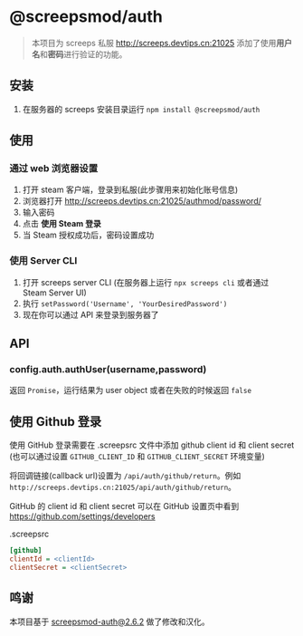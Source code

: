 # @screepsmod/auth

> 本项目为 screeps 私服 <http://screeps.devtips.cn:21025> 添加了使用**用户名**和**密码**进行验证的功能。

## 安装 

1. 在服务器的 screeps 安装目录运行 `npm install @screepsmod/auth`

## 使用

### 通过 web 浏览器设置

1. 打开 steam 客户端，登录到私服(此步骤用来初始化账号信息)
2. 浏览器打开 <http://screeps.devtips.cn:21025/authmod/password/>
3. 输入密码
4. 点击 **使用 Steam 登录**
5. 当 Steam 授权成功后，密码设置成功

### 使用 Server CLI

1. 打开 screeps server CLI (在服务器上运行 `npx screeps cli` 或者通过 Steam Server UI)
2. 执行 `setPassword('Username', 'YourDesiredPassword')`
3. 现在你可以通过 API 来登录到服务器了

## API

### config.auth.authUser(username,password)

返回 `Promise`，运行结果为 user object 或者在失败的时候返回 `false`

## 使用 Github 登录

使用 GitHub 登录需要在 .screepsrc 文件中添加 github client id 和 client secret
(也可以通过设置 `GITHUB_CLIENT_ID` 和 `GITHUB_CLIENT_SECRET` 环境变量)

将回调链接(callback url)设置为 `/api/auth/github/return`。例如 `http://screeps.devtips.cn:21025/api/auth/github/return`。

GitHub 的 client id 和 client secret 可以在 GitHub 设置页中看到 https://github.com/settings/developers

.screepsrc
```ini
[github]
clientId = <clientId>
clientSecret = <clientSecret>
```

## 鸣谢

本项目基于 [screepsmod-auth@2.6.2](https://github.com/ScreepsMods/screepsmod-auth) 做了修改和汉化。
